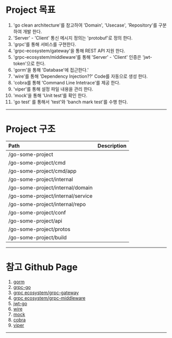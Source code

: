 # Project 목표 
1.  'go clean architecture'를 참고하여 'Domain', 'Usecase', 'Repository'를 구분하여 개발 한다. 
2.  'Server' - 'Client' 통신 메시지 정의는 'protobuf'로 정의 한다.
3.  'grpc'를 통해 서비스를 구현한다. 
4.  'grpc-ecosystem/gateway'을 통해 REST API 지원 한다.
5.  'grpc-ecosystem/middleware'를 통해 'Server' - 'Client' 인증은 'jwt-token'으로 한다.
6.  'gorm'을 통해 'Database'에 접근한다.'
7.  'wire'를 통해 'Dependency Injection??' Code를 자동으로 생성 한다.
8.  'cobra를 통해 'Command Line Intetrace'를 제공 한다.
9.  'viper'를 통해 설정 파일 내용을 관리 한다.
10. 'mock'을 통해 'Unit test'를 확인 한다.
11. 'go test' 를 통해서 'test'와 'banch mark test'를 수행 한다.

* * *

# Project 구조 
| Path | Description |
|:---|:---|
|/go-some-project|
|/go-some-project/cmd|
|/go-some-project/cmd/app|
|/go-some-project/internal|
|/go-some-project/internal/domain|
|/go-some-project/internal/service|
|/go-some-project/internal/repo|
|/go-some-project/conf|
|/go-some-project/api|
|/go-some-project/protos|
|/go-some-project/build|

* * *

# 참고 Github Page
1. [gorm](https://github.com/go-gorm/gorm)
2. [grpc-go](https://github.com/grpc/grpc-go)
3. [grpc ecosystem/grpc-gateway](https://github.com/grpc-ecosystem/grpc-gateway)
4. [grpc ecosystem/grpc-middleware](https://github.com/grpc-ecosystem/go-grpc-middleware)
5. [jwt-go](https://github.com/dgrijalva/jwt-go)
6. [wire](https://github.com/google/wire)
7. [mock](https://github.com/golang/mock)
8. [cobra](https://github.com/spf13/cobra)
9. [viper](https://github.com/spf13/viper)

* * *
